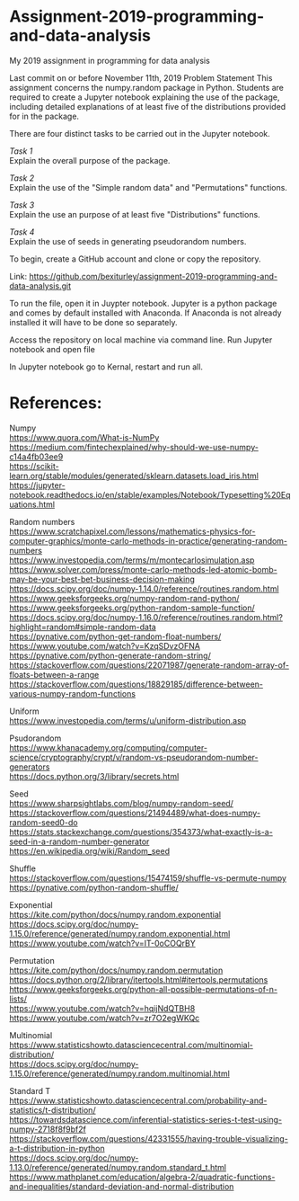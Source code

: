 # **Assignment-2019-programming-and-data-analysis**    
My 2019 assignment in programming for data analysis

Last commit on or before November 11th, 2019
Problem Statement
This assignment concerns the numpy.random package in Python. Students are required to create a Jupyter notebook explaining the use of the package, including detailed explanations of at least five of the distributions provided for in the package.

There are four distinct tasks to be carried out in the Jupyter notebook.

*Task 1*  
Explain the overall purpose of the package.

*Task 2*  
Explain the use of the "Simple random data" and "Permutations" functions.

*Task 3*   
Explain the use an purpose of at least five "Distributions" functions.

*Task 4*   
Explain the use of seeds in generating pseudorandom numbers.


To begin, create a GitHub account and clone or copy the repository.

Link: https://github.com/bexiturley/assignment-2019-programming-and-data-analysis.git

To run the file, open it in Juypter notebook. Jupyter is a python package and comes by default installed with Anaconda. If Anaconda is not already installed it will have to be done so separately. 

Access the repository on local machine via command line.  Run Jupyter notebook and open file 

In Jupyter notebook go to Kernal, restart and run all. 

# References: 

Numpy    
https://www.quora.com/What-is-NumPy    
https://medium.com/fintechexplained/why-should-we-use-numpy-c14a4fb03ee9    
https://scikit-learn.org/stable/modules/generated/sklearn.datasets.load_iris.html    
https://jupyter-notebook.readthedocs.io/en/stable/examples/Notebook/Typesetting%20Equations.html    


Random numbers    
https://www.scratchapixel.com/lessons/mathematics-physics-for-computer-graphics/monte-carlo-methods-in-practice/generating-random-numbers    
https://www.investopedia.com/terms/m/montecarlosimulation.asp    
https://www.solver.com/press/monte-carlo-methods-led-atomic-bomb-may-be-your-best-bet-business-decision-making    
https://docs.scipy.org/doc/numpy-1.14.0/reference/routines.random.html    
https://www.geeksforgeeks.org/numpy-random-rand-python/    
https://www.geeksforgeeks.org/python-random-sample-function/    
https://docs.scipy.org/doc/numpy-1.16.0/reference/routines.random.html?highlight=random#simple-random-data    
https://pynative.com/python-get-random-float-numbers/    
https://www.youtube.com/watch?v=KzqSDvzOFNA    
https://pynative.com/python-generate-random-string/    
https://stackoverflow.com/questions/22071987/generate-random-array-of-floats-between-a-range    
https://stackoverflow.com/questions/18829185/difference-between-various-numpy-random-functions    
     

Uniform     
https://www.investopedia.com/terms/u/uniform-distribution.asp     


Psudorandom    
https://www.khanacademy.org/computing/computer-science/cryptography/crypt/v/random-vs-pseudorandom-number-generators    
https://docs.python.org/3/library/secrets.html     


Seed    
https://www.sharpsightlabs.com/blog/numpy-random-seed/     
https://stackoverflow.com/questions/21494489/what-does-numpy-random-seed0-do     
https://stats.stackexchange.com/questions/354373/what-exactly-is-a-seed-in-a-random-number-generator     
https://en.wikipedia.org/wiki/Random_seed      


Shuffle     
https://stackoverflow.com/questions/15474159/shuffle-vs-permute-numpy    
https://pynative.com/python-random-shuffle/     


Exponential     
https://kite.com/python/docs/numpy.random.exponential     
https://docs.scipy.org/doc/numpy-1.15.0/reference/generated/numpy.random.exponential.html     
https://www.youtube.com/watch?v=IT-0oCOQrBY     


Permutation    
https://kite.com/python/docs/numpy.random.permutation    
https://docs.python.org/2/library/itertools.html#itertools.permutations    
https://www.geeksforgeeks.org/python-all-possible-permutations-of-n-lists/    
https://www.youtube.com/watch?v=hqijNdQTBH8    
https://www.youtube.com/watch?v=zr7O2egWKQc    


Multinomial    
https://www.statisticshowto.datasciencecentral.com/multinomial-distribution/     
https://docs.scipy.org/doc/numpy-1.15.0/reference/generated/numpy.random.multinomial.html    


Standard T    
https://www.statisticshowto.datasciencecentral.com/probability-and-statistics/t-distribution/     
https://towardsdatascience.com/inferential-statistics-series-t-test-using-numpy-2718f8f9bf2f     
https://stackoverflow.com/questions/42331555/having-trouble-visualizing-a-t-distribution-in-python    
https://docs.scipy.org/doc/numpy-1.13.0/reference/generated/numpy.random.standard_t.html     
https://www.mathplanet.com/education/algebra-2/quadratic-functions-and-inequalities/standard-deviation-and-normal-distribution      

